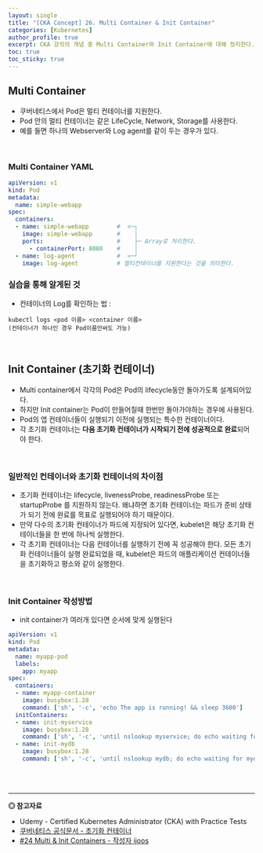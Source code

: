 ```yaml
---
layout: single
title: "[CKA Concept] 26. Multi Container & Init Container"
categories: [Kubernetes]
author_profile: true
excerpt: CKA 강의의 개념 중 Multi Container와 Init Container에 대해 정리한다. 
toc: true
toc_sticky: true
---
```


## Multi Container
- 쿠버네티스에서 Pod은 멀티 컨테이너를 지원한다.
- Pod 안의 멀티 컨테이너는 같은 LifeCycle, Network, Storage를 사용한다.
- 예를 들면 하나의 Webserver와 Log agent를 같이 두는 경우가 있다.

<br>

### Multi Container YAML

```yaml
apiVersion: v1
kind: Pod
metadata:
  name: simple-webapp
spec:
  containers:
  - name: simple-webapp        #  <─┐
    image: simple-webapp       #    │ 
    ports:                     #    ├─ Array로 처리한다.
      - containerPort: 8080    #    │
  - name: log-agent            #  <─┘ 
    image: log-agent           # 멀티컨테이너를 지원한다는 것을 의미한다.

```

### 실습을 통해 알게된 것
- 컨테이너의 Log를 확인하는 법 :

```shell
kubectl logs <pod 이름> <container 이름>
(컨테이너가 하나인 경우 Pod이름만써도 가능)
```

<br>

## Init Container (초기화 컨테이너)
- Multi container에서 각각의 Pod은 Pod의 lifecycle동안 돌아가도록 설계되어있다. 
- 하지만 Init container는 Pod이 만들어질때 한번만 돌아가야하는 경우에 사용된다.
- Pod의 앱 컨테이너들이 실행되기 이전에 실행되는 특수한 컨테이너이다.
- 각 초기화 컨테이너는 **다음 초기화 컨테이너가 시작되기 전에 성공적으로 완료**되어야 한다.

<br>

### 일반적인 컨테이너와 초기화 컨테이너의 차이점
- 초기화 컨테이너는 lifecycle, livenessProbe, readinessProbe 또는 startupProbe 를 지원하지 않는다. 왜냐하면 초기화 컨테이너는 파드가 준비 상태가 되기 전에 완료를 목표로 실행되어야 하기 때문이다.
- 만약 다수의 초기화 컨테이너가 파드에 지정되어 있다면, kubelet은 해당 초기화 컨테이너들을 한 번에 하나씩 실행한다.
- 각 초기화 컨테이너는 다음 컨테이너를 실행하기 전에 꼭 성공해야 한다. 모든 초기화 컨테이너들이 실행 완료되었을 때, kubelet은 파드의 애플리케이션 컨테이너들을 초기화하고 평소와 같이 실행한다.

<br>

### Init Container 작성방법
- init container가 여러개 있다면 순서에 맞게 실행된다

```yaml
apiVersion: v1
kind: Pod
metadata:
  name: myapp-pod
  labels:
    app: myapp
spec:
  containers:
  - name: myapp-container
    image: busybox:1.28
    command: ['sh', '-c', 'echo The app is running! && sleep 3600']
  initContainers:
  - name: init-myservice
    image: busybox:1.28
    command: ['sh', '-c', 'until nslookup myservice; do echo waiting for myservice; sleep 2; done;']
  - name: init-mydb
    image: busybox:1.28
    command: ['sh', '-c', 'until nslookup mydb; do echo waiting for mydb; sleep 2; done;']

```

<br><br>

------------------
**◎ 참고자료**

- Udemy - Certified Kubernetes Administrator (CKA) with Practice Tests
- [쿠버네티스 공식문서 - 초기화 컨테이너](https://kubernetes.io/ko/docs/concepts/workloads/pods/init-containers/)
- [#24 Multi & Init Containers - 작성자 ijoos](https://blog.naver.com/ijoos/222166691131)